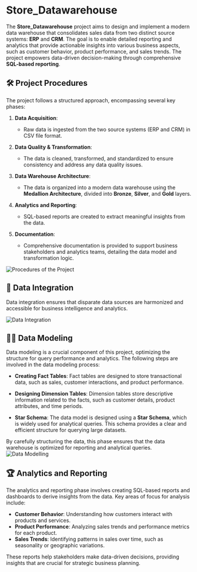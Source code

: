 # Store_Datawarehouse

The **Store_Datawarehouse** project aims to design and implement a modern data warehouse that consolidates sales data from two distinct source systems: **ERP** and **CRM**. The goal is to enable detailed reporting and analytics that provide actionable insights into various business aspects, such as customer behavior, product performance, and sales trends. The project empowers data-driven decision-making through comprehensive **SQL-based reporting**.

## 🛠️ Project Procedures

The project follows a structured approach, encompassing several key phases:

1. **Data Acquisition**: 
   - Raw data is ingested from the two source systems (ERP and CRM) in CSV file format.

2. **Data Quality & Transformation**: 
   - The data is cleaned, transformed, and standardized to ensure consistency and address any data quality issues.

3. **Data Warehouse Architecture**: 
   - The data is organized into a modern data warehouse using the **Medallion Architecture**, divided into **Bronze**, **Silver**, and **Gold** layers.

4. **Analytics and Reporting**: 
   - SQL-based reports are created to extract meaningful insights from the data.

5. **Documentation**: 
   - Comprehensive documentation is provided to support business stakeholders and analytics teams, detailing the data model and transformation logic.

![Procedures of the Project](https://github.com/user-attachments/assets/9cb42eeb-c40f-468a-b0b3-94b03917ca96)

## 🔗 Data Integration

Data integration ensures that disparate data sources are harmonized and accessible for business intelligence and analytics.

![Data Integration](https://github.com/user-attachments/assets/693ebf55-b401-4d69-aae1-9d56c385ae10)

## 🧑‍💻 Data Modeling

Data modeling is a crucial component of this project, optimizing the structure for query performance and analytics. The following steps are involved in the data modeling process:

- **Creating Fact Tables**: Fact tables are designed to store transactional data, such as sales, customer interactions, and product performance.
  
- **Designing Dimension Tables**: Dimension tables store descriptive information related to the facts, such as customer details, product attributes, and time periods.
  
- **Star Schema**: The data model is designed using a **Star Schema**, which is widely used for analytical queries. This schema provides a clear and efficient structure for querying large datasets.

By carefully structuring the data, this phase ensures that the data warehouse is optimized for reporting and analytical queries.
![Data Modelling](https://github.com/user-attachments/assets/c8293c0e-0f49-413b-9c2c-e2f951808403)


## 🏆 Analytics and Reporting

The analytics and reporting phase involves creating SQL-based reports and dashboards to derive insights from the data. Key areas of focus for analysis include:

- **Customer Behavior**: Understanding how customers interact with products and services.
- **Product Performance**: Analyzing sales trends and performance metrics for each product.
- **Sales Trends**: Identifying patterns in sales over time, such as seasonality or geographic variations.

These reports help stakeholders make data-driven decisions, providing insights that are crucial for strategic business planning.

